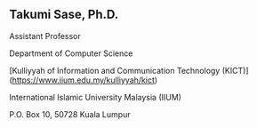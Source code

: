 
## Takumi Sase, Ph.D.
Assistant Professor

Department of Computer Science

[Kulliyyah of Information and Communication Technology (KICT)] (https://www.iium.edu.my/kulliyyah/kict)

International Islamic University Malaysia (IIUM)

P.O. Box 10, 50728 Kuala Lumpur
